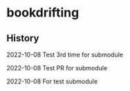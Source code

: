 # bookdrifting

## History

2022-10-08
Test 3rd time for submodule

2022-10-08
Test PR for submodule

2022-10-08
For test submodule



